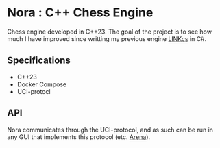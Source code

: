 # Nora : C++ Chess Engine
Chess engine developed in C++23. The goal of the project is to see how much I have improved since writting my previous engine [LINKcs](https://github.com/Woldbye/LINKcs) in C\#.

## Specifications
* C++23
* Docker Compose
* UCI-protocl <!-- TODO Add reference to API -->

## API
Nora communicates through the UCI-protocol, and as such can be run in any GUI that implements this protocol (etc. [Arena](http://www.playwitharena.de/)). 
<!-- TODO: Add examples -->